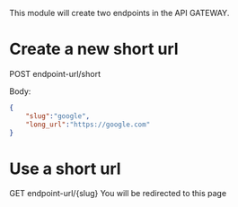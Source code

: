 This module will create two endpoints in the API GATEWAY.

# Create a new short url
POST endpoint-url/short

Body:
```json
{
    "slug":"google",
    "long_url":"https://google.com"
}
```

# Use a short url
GET endpoint-url/{slug}
You will be redirected to this page